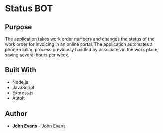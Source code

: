 # Status BOT
 
## Purpose
The application takes work order numbers and changes the status of the work order for invoicing in an online portal.  The application automates a phone-dialing process previously handled by associates in the work place, saving several hours per week.  

## Built With
* Node.js
* JavaScript
* Express.js
* AutoIt
 
## Author
* **John Evans** - [John Evans](https://github.com/evanjo03)
